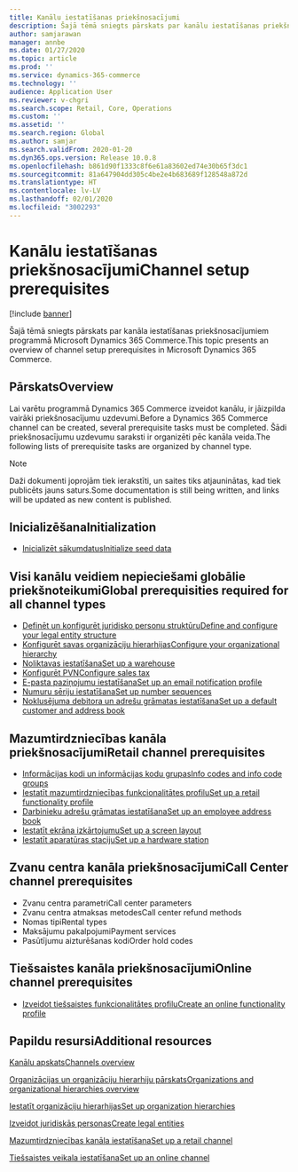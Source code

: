 ```yaml
---
title: Kanālu iestatīšanas priekšnosacījumi
description: Šajā tēmā sniegts pārskats par kanālu iestatīšanas priekšnosacījumiem programmā Microsoft Dynamics 365 Commerce.
author: samjarawan
manager: annbe
ms.date: 01/27/2020
ms.topic: article
ms.prod: ''
ms.service: dynamics-365-commerce
ms.technology: ''
audience: Application User
ms.reviewer: v-chgri
ms.search.scope: Retail, Core, Operations
ms.custom: ''
ms.assetid: ''
ms.search.region: Global
ms.author: samjar
ms.search.validFrom: 2020-01-20
ms.dyn365.ops.version: Release 10.0.8
ms.openlocfilehash: b861d90f1333c8f6e61a83602ed74e30b65f3dc1
ms.sourcegitcommit: 81a647904dd305c4be2e4b683689f128548a872d
ms.translationtype: HT
ms.contentlocale: lv-LV
ms.lasthandoff: 02/01/2020
ms.locfileid: "3002293"
---
```

# <a name="channel-setup-prerequisites"></a><span data-ttu-id="30164-103">Kanālu iestatīšanas priekšnosacījumi</span><span class="sxs-lookup"><span data-stu-id="30164-103">Channel setup prerequisites</span></span>


[!include [banner](includes/banner.md)]

<span data-ttu-id="30164-104">Šajā tēmā sniegts pārskats par kanāla iestatīšanas priekšnosacījumiem programmā Microsoft Dynamics 365 Commerce.</span><span class="sxs-lookup"><span data-stu-id="30164-104">This topic presents an overview of channel setup prerequisites in Microsoft Dynamics 365 Commerce.</span></span>

## <a name="overview"></a><span data-ttu-id="30164-105">Pārskats</span><span class="sxs-lookup"><span data-stu-id="30164-105">Overview</span></span>

<span data-ttu-id="30164-106">Lai varētu programmā Dynamics 365 Commerce izveidot kanālu, ir jāizpilda vairāki priekšnosacījumu uzdevumi.</span><span class="sxs-lookup"><span data-stu-id="30164-106">Before a Dynamics 365 Commerce channel can be created, several prerequisite tasks must be completed.</span></span> <span data-ttu-id="30164-107">Šādi priekšnosacījumu uzdevumu saraksti ir organizēti pēc kanāla veida.</span><span class="sxs-lookup"><span data-stu-id="30164-107">The following lists of prerequisite tasks are organized by channel type.</span></span>

> [!NOTE]
> <span data-ttu-id="30164-108">Daži dokumenti joprojām tiek ierakstīti, un saites tiks atjauninātas, kad tiek publicēts jauns saturs.</span><span class="sxs-lookup"><span data-stu-id="30164-108">Some documentation is still being written, and links will be updated as new content is published.</span></span>

## <a name="initialization"></a><span data-ttu-id="30164-109">Inicializēšana</span><span class="sxs-lookup"><span data-stu-id="30164-109">Initialization</span></span>

- [<span data-ttu-id="30164-110">Inicializēt sākumdatus</span><span class="sxs-lookup"><span data-stu-id="30164-110">Initialize seed data</span></span>](../retail/enable-configure-retail-functionality.md)

## <a name="global-prerequisities-required-for-all-channel-types"></a><span data-ttu-id="30164-111">Visi kanālu veidiem nepieciešami globālie priekšnoteikumi</span><span class="sxs-lookup"><span data-stu-id="30164-111">Global prerequisities required for all channel types</span></span>

- [<span data-ttu-id="30164-112">Definēt un konfigurēt juridisko personu struktūru</span><span class="sxs-lookup"><span data-stu-id="30164-112">Define and configure your legal entity structure</span></span>](channels-legal-entities.md) 
- [<span data-ttu-id="30164-113">Konfigurēt savas organizāciju hierarhijas</span><span class="sxs-lookup"><span data-stu-id="30164-113">Configure your organizational hierarchy</span></span>](channels-org-hierarchies.md)
- [<span data-ttu-id="30164-114">Noliktavas iestatīšana</span><span class="sxs-lookup"><span data-stu-id="30164-114">Set up a warehouse</span></span>](channels-setup-warehouse.md)
- [<span data-ttu-id="30164-115">Konfigurēt PVN</span><span class="sxs-lookup"><span data-stu-id="30164-115">Configure sales tax</span></span>](https://docs.microsoft.com/en-us/dynamics365/finance/general-ledger/indirect-taxes-overview?toc=/dynamics365/commerce/toc.json)
- [<span data-ttu-id="30164-116">E-pasta paziņojumu iestatīšana</span><span class="sxs-lookup"><span data-stu-id="30164-116">Set up an email notification profile</span></span>](email-notification-profiles.md)
- [<span data-ttu-id="30164-117">Numuru sēriju iestatīšana</span><span class="sxs-lookup"><span data-stu-id="30164-117">Set up number sequences</span></span>](https://docs.microsoft.com/en-us/dynamics365/fin-ops-core/fin-ops/organization-administration/number-sequence-overview?toc=/dynamics365/commerce/toc.json)
- [<span data-ttu-id="30164-118">Noklusējuma debitora un adrešu grāmatas iestatīšana</span><span class="sxs-lookup"><span data-stu-id="30164-118">Set up a default customer and address book</span></span>](default-customer.md)
<!--
- [Configure commerce parameters](commerce-parameters.md)
-->

## <a name="retail-channel-prerequisites"></a><span data-ttu-id="30164-119">Mazumtirdzniecības kanāla priekšnosacījumi</span><span class="sxs-lookup"><span data-stu-id="30164-119">Retail channel prerequisites</span></span>

- [<span data-ttu-id="30164-120">Informācijas kodi un informācijas kodu grupas</span><span class="sxs-lookup"><span data-stu-id="30164-120">Info codes and info code groups</span></span>](https://docs.microsoft.com/en-us/dynamics365/retail/info-codes-retail?toc=/dynamics365/commerce/toc.json)
- [<span data-ttu-id="30164-121">Iestatīt mazumtirdzniecības funkcionalitātes profilu</span><span class="sxs-lookup"><span data-stu-id="30164-121">Set up a retail functionality profile</span></span>](retail-functionality-profile.md)
- [<span data-ttu-id="30164-122">Darbinieku adrešu grāmatas iestatīšana</span><span class="sxs-lookup"><span data-stu-id="30164-122">Set up an employee address book</span></span>](new-address-book.md)
- [<span data-ttu-id="30164-123">Iestatīt ekrāna izkārtojumu</span><span class="sxs-lookup"><span data-stu-id="30164-123">Set up a screen layout</span></span>](https://docs.microsoft.com/en-us/dynamics365/retail/pos-screen-layouts?toc=/dynamics365/commerce/toc.json)
- [<span data-ttu-id="30164-124">Iestatīt aparatūras staciju</span><span class="sxs-lookup"><span data-stu-id="30164-124">Set up a hardware station</span></span>](https://docs.microsoft.com/en-us/dynamics365/retail/retail-hardware-station-configuration-installation?toc=/dynamics365/commerce/toc.json)

## <a name="call-center-channel-prerequisites"></a><span data-ttu-id="30164-125">Zvanu centra kanāla priekšnosacījumi</span><span class="sxs-lookup"><span data-stu-id="30164-125">Call Center channel prerequisites</span></span>

- <span data-ttu-id="30164-126">Zvanu centra parametri</span><span class="sxs-lookup"><span data-stu-id="30164-126">Call center parameters</span></span>
- <span data-ttu-id="30164-127">Zvanu centra atmaksas metodes</span><span class="sxs-lookup"><span data-stu-id="30164-127">Call center refund methods</span></span>
- <span data-ttu-id="30164-128">Nomas tipi</span><span class="sxs-lookup"><span data-stu-id="30164-128">Rental types</span></span>
- <span data-ttu-id="30164-129">Maksājumu pakalpojumi</span><span class="sxs-lookup"><span data-stu-id="30164-129">Payment services</span></span>
- <span data-ttu-id="30164-130">Pasūtījumu aizturēšanas kodi</span><span class="sxs-lookup"><span data-stu-id="30164-130">Order hold codes</span></span>

## <a name="online-channel-prerequisites"></a><span data-ttu-id="30164-131">Tiešsaistes kanāla priekšnosacījumi</span><span class="sxs-lookup"><span data-stu-id="30164-131">Online channel prerequisites</span></span>

- [<span data-ttu-id="30164-132">Izveidot tiešsaistes funkcionalitātes profilu</span><span class="sxs-lookup"><span data-stu-id="30164-132">Create an online functionality profile</span></span>](online-functionality-profile.md)

## <a name="additional-resources"></a><span data-ttu-id="30164-133">Papildu resursi</span><span class="sxs-lookup"><span data-stu-id="30164-133">Additional resources</span></span>

[<span data-ttu-id="30164-134">Kanālu apskats</span><span class="sxs-lookup"><span data-stu-id="30164-134">Channels overview</span></span>](channels-overview.md)

[<span data-ttu-id="30164-135">Organizācijas un organizāciju hierarhiju pārskats</span><span class="sxs-lookup"><span data-stu-id="30164-135">Organizations and organizational hierarchies overview</span></span>](../fin-ops-core/fin-ops/organization-administration/organizations-organizational-hierarchies.md?toc=/dynamics365/commerce/toc.json)

[<span data-ttu-id="30164-136">Iestatīt organizāciju hierarhijas</span><span class="sxs-lookup"><span data-stu-id="30164-136">Set up organization hierarchies</span></span>](channels-org-hierarchies.md)

[<span data-ttu-id="30164-137">Izveidot juridiskās personas</span><span class="sxs-lookup"><span data-stu-id="30164-137">Create legal entities</span></span>](channels-legal-entities.md)

[<span data-ttu-id="30164-138">Mazumtirdzniecības kanāla iestatīšana</span><span class="sxs-lookup"><span data-stu-id="30164-138">Set up a retail channel</span></span>](channel-setup-retail.md)
    
[<span data-ttu-id="30164-139">Tiešsaistes veikala iestatīšana</span><span class="sxs-lookup"><span data-stu-id="30164-139">Set up an online channel</span></span>](channel-setup-online.md)
